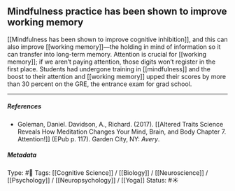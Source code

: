 ## Mindfulness practice has been shown to improve working memory # 

[[Mindfulness has been shown to improve cognitive inhibition]], and this can also improve [[working memory]]—the holding in mind of information so it can transfer into long-term memory. Attention is crucial for [[working memory]]; if we aren’t paying attention, those digits won’t register in the first place. Students had undergone training in [[mindfulness]] and the boost to their attention and [[working memory]] upped their scores by more than 30 percent on the GRE, the entrance exam for grad school. 

___

##### References

- Goleman, Daniel. Davidson, A., Richard. (2017). [[Altered Traits Science Reveals How Meditation Changes Your Mind, Brain, and Body Chapter 7. Attention!]] (EPub p. 117). Garden City, NY: _Avery_.

##### Metadata

Type: #🔴 
Tags: [[Cognitive Science]] / [[Biology]] / [[Neuroscience]] / [[Psychology]] / [[Neuropsychology]] / [[Yoga]]
Status: #☀️ 